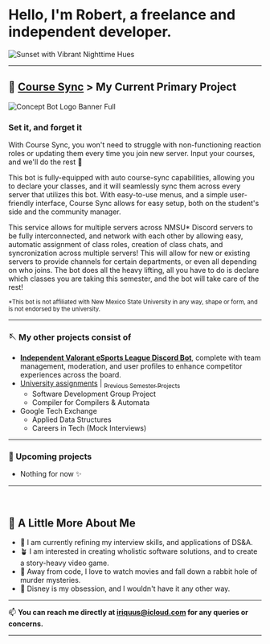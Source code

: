 # Hello, I'm Robert, a freelance and independent developer.

![Sunset with Vibrant Nighttime Hues](https://user-images.githubusercontent.com/90274287/142602047-1cf314e6-afa8-4862-a3c3-bf1bc0bf50ae.png)

___

## 🍵 [Course Sync](../../../university-course-sync-discord-bot) > My Current Primary Project
![Concept Bot Logo Banner Full](https://user-images.githubusercontent.com/90274287/142596892-e92516e0-c394-4645-8b09-5b78a5804a41.png)

### Set it, and forget it
With Course Sync, you won't need to struggle with non-functioning reaction roles or updating them every time you join new server.
Input your courses, and we'll do the rest 🍵

This bot is fully-equipped with auto course-sync capabilities, allowing you to declare your classes, and it will seamlessly sync them across every server that utilizes this bot.
With easy-to-use menus, and a simple user-friendly interface, Course Sync allows for easy setup, both on the student's side and the community manager.

This service allows for multiple servers across NMSU* Discord servers to be fully interconnected, and network with each other by allowing easy, automatic assignment of class roles, creation of class chats, and syncronization across multiple servers!
This will allow for new or existing servers to provide channels for certain departments, or even all depending on who joins. The bot does all the heavy lifting, all you have to do is declare which classes you are taking this semester, and the bot will take care of the rest!

<sub>*This bot is not affiliated with New Mexico State University in any way, shape or form, and is not endorsed by the university.</sub>
___

### 🪡 My other projects consist of
* [**Independent Valorant eSports League Discord Bot**](../../../valorant-league-bot), complete with team management, moderation, and user profiles to enhance competitor experiences across the board.
* [University assignments](../../../university-projects) | [<sub>Previous Semester Projects</sub>](../../../university-projects#-fall-2021)
  + Software Development Group Project
  + Compiler for Compilers & Automata
* Google Tech Exchange
  + Applied Data Structures
  + Careers in Tech (Mock Interviews)

___

### 🧵 Upcoming projects
* Nothing for now ✨

___

<br>

## 🎀 A Little More About Me
- 🌱 I am currently refining my interview skills, and applications of DS&A.
- 🪴 I am interested in creating wholistic software solutions, and to create a story-heavy video game.
- 🔮 Away from code, I love to watch movies and fall down a rabbit hole of murder mysteries.
- 🍁 Disney is my obsession, and I wouldn't have it any other way.

___

📫 **You can reach me directly at iriquus@icloud.com for any queries or concerns.**

___

<!---
robertvargas-irq/robertvargas-irq is a ✨ special ✨ repository because its `README.md` (this file) appears on your GitHub profile.
You can click the Preview link to take a look at your changes.
--->
